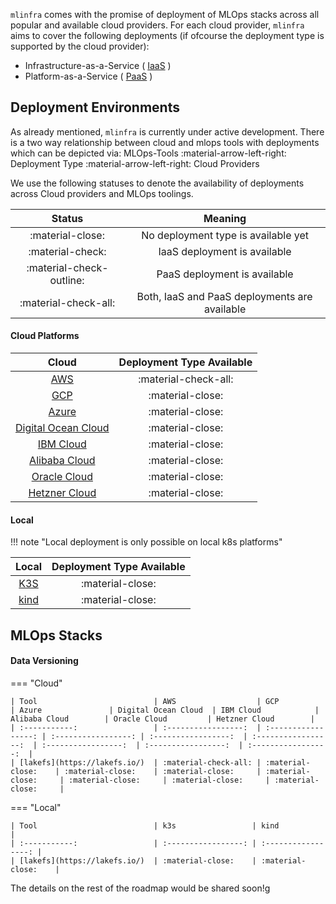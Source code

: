 `mlinfra` comes with the promise of deployment of MLOps stacks across all popular and available cloud providers. For each cloud provider, `mlinfra` aims to cover the following deployments (if ofcourse the deployment type is supported by the cloud provider):

- Infrastructure-as-a-Service ( [IaaS](https://aws.amazon.com/what-is/iaas/) )
- Platform-as-a-Service ( [PaaS](https://aws.amazon.com/types-of-cloud-computing/) )


## Deployment Environments

As already mentioned, `mlinfra` is currently under active development. There is a two way relationship between cloud and mlops tools with deployments which can be depicted via: MLOps-Tools :material-arrow-left-right: Deployment Type :material-arrow-left-right: Cloud Providers

We use the following statuses to denote the availability of deployments across Cloud providers and MLOps toolings.

| Status                    | Meaning                                       |
| :-----------:             | :-----------------:                           |
| :material-close:          | No deployment type is available yet           |
| :material-check:          | IaaS deployment is available                  |
| :material-check-outline:  | PaaS deployment is available                  |
| :material-check-all:      | Both, IaaS and PaaS deployments are available |

#### Cloud Platforms

| Cloud                                                 | Deployment Type Available |
| :-----------:                                         | :-----------------:       |
| [AWS](https://aws.amazon.com/)                        | :material-check-all:      |
| [GCP](https://cloud.google.com/)                      | :material-close:          |
| [Azure](https://azure.microsoft.com/en-us)            | :material-close:          |
| [Digital Ocean Cloud](https://www.digitalocean.com/)  | :material-close:          |
| [IBM Cloud](https://www.ibm.com/cloud)                | :material-close:          |
| [Alibaba Cloud](https://eu.alibabacloud.com/en)       | :material-close:          |
| [Oracle Cloud](https://www.oracle.com/cloud/)         | :material-close:          |
| [Hetzner Cloud](https://www.hetzner.com/cloud/)       | :material-close:          |


#### Local
!!! note "Local deployment is only possible on local k8s platforms"

| Local                             | Deployment Type Available |
| :-----------:                     | :-----------------:       |
| [K3S](https://k3s.io/)            | :material-close:          |
| [kind](https://kind.sigs.k8s.io/) | :material-close:          |

## MLOps Stacks


#### Data Versioning

=== "Cloud"

    | Tool                          | AWS                  | GCP                 | Azure               | Digital Ocean Cloud  | IBM Cloud            | Alibaba Cloud        | Oracle Cloud         | Hetzner Cloud        |
    | :-----------:                 | :-----------------:  | :-----------------: | :-----------------: | :-----------------:  | :-----------------:  | :-----------------:  | :-----------------:  | :-----------------:  |
    | [lakefs](https://lakefs.io/)  | :material-check-all: | :material-close:    | :material-close:    | :material-close:     | :material-close:     | :material-close:     | :material-close:     | :material-close:     |

=== "Local"

    | Tool                          | k3s                 | kind                |
    | :-----------:                 | :-----------------: | :-----------------: |
    | [lakefs](https://lakefs.io/)  | :material-close:    | :material-close:    |


The details on the rest of the roadmap would be shared soon!g

